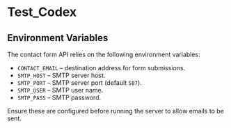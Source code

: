# Test_Codex

## Environment Variables

The contact form API relies on the following environment variables:

- `CONTACT_EMAIL` – destination address for form submissions.
- `SMTP_HOST` – SMTP server host.
- `SMTP_PORT` – SMTP server port (default `587`).
- `SMTP_USER` – SMTP user name.
- `SMTP_PASS` – SMTP password.

Ensure these are configured before running the server to allow emails to be sent.
